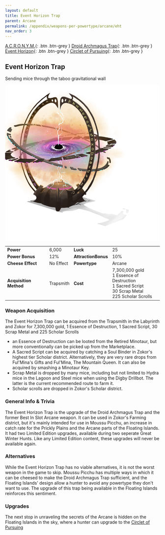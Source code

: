 ```yaml
---
layout: default
title: Event Horizon Trap
parent: Arcane
permalink: /appendix/weapons-per-powertype/arcane/eht
nav_order: 3
---
```


<span class="fs-1">[A.C.R.O.N.Y.M.](/appendix/weapons-per-powertype/arcane/acronym){: .btn .btn-grey } </span><span class="fs-1">[Droid Archmagus Trap](/appendix/weapons-per-powertype/arcane/dat){: .btn .btn-grey } </span> <span class="fs-1">[Event Horizon](/appendix/weapons-per-powertype/arcane/eht){: .btn .btn-grey } </span><span class="fs-1">[Circlet of Pursuing](/appendix/weapons-per-powertype/arcane/cop){: .btn .btn-grey }</span>
## Event Horizon Trap
Sending mice through the taboo gravitational wall


<img src="/assets/images/eht.png" alt="on the edge of a black hole" width="600">

|||||
|---|---|---|---|
| __Power__ 	| 6,000	| __Luck__ 	| 25 	|
| __Power Bonus__ 	| 12% 	|__AttractionBonus__ 	| 10% 	|
| __Cheese Effect__ 	| No Effect 	| __Powertype__ 	| Arcane 	|
| __Acquisition Method__ 	| Trapsmith 	| __Cost__ 	| 7,300,000 gold <br> 1 Essence of Destruction <br> 1 Sacred Script <br> 30 Scrap Metal <br> 225 Scholar Scrolls|

### Weapon Acquisition
The Event Horizon Trap can be acquired from the Trapsmith in the Labyrinth and Zokor for 7,300,000 gold, 1 Essence of Destruction, 1 Sacred Script, 30 Scrap Metal and 225 Scholar Scrolls
- an Essence of Destruction can be looted from the Retired Minotaur, but more conventionally can be picked up from the Marketplace.
- A Sacred Script can be acquired by catching a Soul Binder in Zokor's highest tier Scholar district. Alternatively, they are very rare drops from Ful'Mina's Gifts and Ful'Mina, The Mountain Queen. It can also be acquired by smashing a Minotaur Key.
- Scrap Metal is dropped by many mice, including but not limited to Hydra mice in the Lagoon and Steel mice when using the Digby Drillbot. The latter is the current recommended route to farm it.
- Scholar scrolls are dropped in Zokor's Scholar district.

### General Info & Trivia
The Event Horizon Trap is the upgrade of the Droid Archmagus Trap and the former Best In Slot Arcane weapon. It can be used in Zokor's Farming district, but it's mainly intended for use in Moussu Picchu, an increase in catch rate for the Prickly Plains and the Arcane parts of the Floating Islands.
It had two Limited Edition upgrades, available during two seperate Great Winter Hunts. Like any Limited Edition content, these upgrades will never be available again.

### Alternatives
While the Event Horizon Trap has no viable alternatives, it is not the worst weapon in the game to skip. Moussu Picchu has multiple ways in which it can be cheesed to make the Droid Archmagus Trap sufficient, and the Floating Islands' design allow a hunter to avoid any powertype they don't want to use. The upgrade of this trap being available in the Floating Islands reinforces this sentiment.

### Upgrades
The next stop in unraveling the secrets of the Arcane is hidden on the Floating Islands in the sky, where a hunter can upgrade to the [Circlet of Pursuing](/appendix/weapons-per-powertype/arcane/eht)